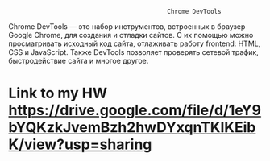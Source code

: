                                                 Chrome DevTools
                                      
Chrome DevTools — это набор инструментов, встроенных в браузер Google Chrome, для создания и отладки сайтов. С их помощью можно просматривать исходный код сайта, отлаживать работу frontend: HTML, CSS и JavaScript. Также DevTools позволяет проверять сетевой трафик, быстродействие сайта и многое другое.

# Link to my HW https://drive.google.com/file/d/1eY9bYQKzkJvemBzh2hwDYxqnTKIKEibK/view?usp=sharing
              
              

